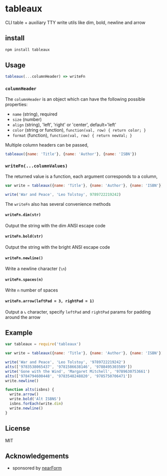 # tableaux

CLI table + auxiliary TTY write utils like dim, bold, newline and arrow

## install

```sh
npm install tableaux
```

## Usage

```js
tableaux(...columnHeader) => writeFn
```

### `columnHeader`

The `columnHeader` is an object which can have the following possible properties:

* `name` (string), required
* `size` (number)
* `align` (string), 'left', 'right' or 'center', default='left'
* `color` (string or function), `function(val, row) { return color; }`
* `format` (function), `function(val, row) { return newVal; }`

Multiple column headers can be passed, 

```js
tableaux({name: 'Title'}, {name: 'Author'}, {name: 'ISBN'})
```

### `writeFn(...columnValues)`

The returned value is a function, each argument corresponds to a column, 

```js
var write = tableaux({name: 'Title'}, {name: 'Author'}, {name: 'ISBN'})

write('War and Peace', 'Leo Tolstoy', 9789722219242)
```

The `writeFn` also has several convenience methods

#### `writeFn.dim(str)`

Output the string with the dim ANSI escape code

#### `writeFn.bold(str)`

Output the string with the bright ANSI escape code

#### `writeFn.newline()`

Write a newline character (`\n`)

#### `writeFn.spaces(n)`

Write `n` number of spaces

#### `writeFn.arrow(leftPad = 3, rightPad = 1)`

Output a `↳` character, specify `leftPad` and `rightPad` params
for padding around the arrow


## Example

```js
var tableaux = require('tableaux')

var write = tableaux({name: 'Title'}, {name: 'Author'}, {name: 'ISBN'})

write('War and Peace', 'Leo Tolstoy', '9789722219242')
alts(['9783538065437', '9781586638146', '9788495303509'])
write('Gone with the Wind', 'Margaret Mitchell', '9789630753661')
alts(['9784794600448', '9783548248820', '9785750706471'])
write.newline()

function alts(isbns) {
  write.arrow()
  write.bold('Alt ISBNS')
  isbns.forEach(write.dim)
  write.newline()
}
```

## License

MIT

## Acknowledgements

* sponsored by [nearForm](http://nearform.com)

